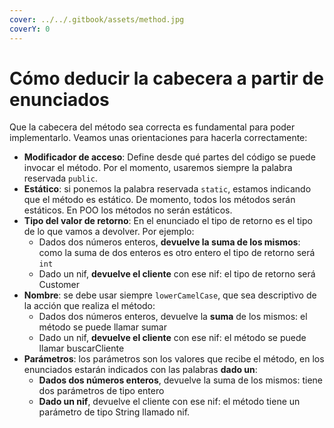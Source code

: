```yaml
---
cover: ../../.gitbook/assets/method.jpg
coverY: 0
---
```


# Cómo deducir la cabecera a partir de enunciados

Que la cabecera del método sea correcta es fundamental para poder implementarlo. Veamos unas orientaciones para hacerla correctamente:&#x20;

* **Modificador de acceso**: Define desde qué partes del código se puede invocar el método. Por el momento, usaremos siempre la palabra reservada `public`.
* **Estático**: si ponemos la palabra reservada `static`, estamos indicando que el método es estático. De momento, todos los métodos serán estáticos. En POO los métodos no serán estáticos.
* **Tipo del valor de retorno**: En el enunciado el tipo de retorno es el tipo de lo que vamos a devolver. Por ejemplo:
  * Dados dos números enteros, **devuelve la suma de los mismos**: como la suma de dos enteros es otro entero el tipo de retorno será `int`
  * Dado un nif, **devuelve el cliente** con ese nif: el tipo de retorno será Customer
* **Nombre**: se debe usar siempre `lowerCamelCase`, que sea descriptivo de la acción que realiza el método:
  * Dados dos números enteros, devuelve la **suma** de los mismos: el método se puede llamar sumar
  * Dado un nif, **devuelve el cliente** con ese nif: el método se puede llamar buscarCliente
* **Parámetros**: los parámetros son los valores que recibe el método, en los enunciados estarán indicados con las palabras **dado un**:
  * **Dados dos números enteros**, devuelve la suma de los mismos:  tiene dos parámetros de tipo entero
  * **Dado un nif**, devuelve el cliente con ese nif: el método tiene un parámetro de tipo String llamado nif.
